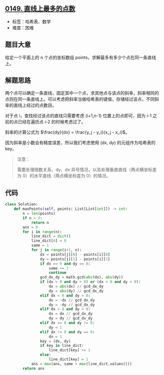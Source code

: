 ## [0149. 直线上最多的点数](https://leetcode-cn.com/problems/max-points-on-a-line/)

- 标签：哈希表、数学
- 难度：困难

## 题目大意

给定一个平面上的 n 个点的坐标数组 points，求解最多有多少个点在同一条直线上。

## 解题思路

两个点可以确定一条直线，固定其中一个点，求其他点与该点的斜率，斜率相同的点则在同一条直线上。可以考虑把斜率当做哈希表的键值，存储经过该点，不同斜率的直线上经过的点数目。

对于点 i，查找经过该点的直线只需要考虑 (i+1,n-1) 位置上的点即可，因为 i-1 之前的点已经在遍历点 i-2 的时候考虑过了。

斜率的计算公式为 $\frac{dy}{dx} = \frac{y_j - y_i}{x_j - x_i}$。

因为斜率是小数会有精度误差，所以我们考虑使用 (dx, dy) 的元组作为哈希表的 key。

>  注意：
>
> 需要处理倍数关系，dy、dx 异号情况，以及处理垂直直线（两点横坐标差为 0）的水平直线（两点横坐标差为 0）的情况。

## 代码

```Python
class Solution:
    def maxPoints(self, points: List[List[int]]) -> int:
        n = len(points)
        if n < 3:
            return n
        ans = 0
        for i in range(n):
            line_dict = dict()
            line_dict[0] = 0
            same = 1
            for j in range(i+1, n):
                dx = points[j][0] - points[i][0]
                dy = points[j][1] - points[i][1]
                if dx == 0 and dy == 0:
                    same += 1
                    continue
                gcd_dx_dy = math.gcd(abs(dx), abs(dy))
                if (dx > 0 and dy > 0) or (dx < 0 and dy < 0):
                    dx = abs(dx) // gcd_dx_dy
                    dy = abs(dy) // gcd_dx_dy
                elif dx < 0 and dy > 0:
                    dx = -dx // gcd_dx_dy
                    dy = -dy // gcd_dx_dy
                elif dx > 0 and dy < 0:
                    dx = dx // gcd_dx_dy
                    dy = dy // gcd_dx_dy
                elif dx == 0 and dy != 0:
                    dy = 1
                elif dx != 0 and dy == 0:
                    dx = 1
                key = (dx, dy)
                if key in line_dict:
                    line_dict[key] += 1
                else:
                    line_dict[key] = 1
            ans = max(ans, same + max(line_dict.values()))
        return ans
```

